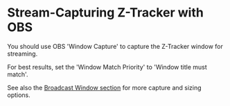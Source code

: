 # Stream-Capturing Z-Tracker with OBS

You should use OBS 'Window Capture' to capture the Z-Tracker window for streaming.  

For best results, set the 'Window Match Priority' to 'Window title must match'.

See also the [Broadcast Window section](extras.md#broadcast-window) for more capture and sizing options.
